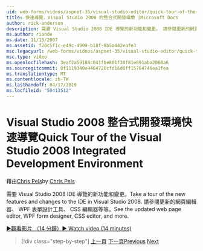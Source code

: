 ```yaml
---
uid: web-forms/videos/aspnet-35/visual-studio-editor/quick-tour-of-the-visual-studio-2008-integrated-development-environment
title: 快速導覽，Visual Studio 2008 的整合式開發環境 |Microsoft Docs
author: rick-anderson
description: 需要 Visual Studio 2008 IDE 導覽的新功能和變更。 請參閱更新的網頁編輯器、 WPF 表單設計工具、 CSS 編輯器等等。
ms.author: riande
ms.date: 11/15/2007
ms.assetid: f20c5f1c-e49c-4909-b18f-8b5a442eafe3
msc.legacyurl: /web-forms/videos/aspnet-35/visual-studio-editor/quick-tour-of-the-visual-studio-2008-integrated-development-environment
msc.type: video
ms.openlocfilehash: 3eaf2a59188c041fbe801f30f81e691aba2060a6
ms.sourcegitcommit: 0f1119340e4464720cfd16d0ff15764746ea1fea
ms.translationtype: MT
ms.contentlocale: zh-TW
ms.lasthandoff: 04/17/2019
ms.locfileid: "59413512"
---
```

# <a name="quick-tour-of-the-visual-studio-2008-integrated-development-environment"></a><span data-ttu-id="cc480-104">Visual Studio 2008 整合式開發環境快速導覽</span><span class="sxs-lookup"><span data-stu-id="cc480-104">Quick Tour of the Visual Studio 2008 Integrated Development Environment</span></span>

<span data-ttu-id="cc480-105">藉由[Chris Pels](https://twitter.com/chrispels)</span><span class="sxs-lookup"><span data-stu-id="cc480-105">by [Chris Pels](https://twitter.com/chrispels)</span></span>

<span data-ttu-id="cc480-106">需要 Visual Studio 2008 IDE 導覽的新功能和變更。</span><span class="sxs-lookup"><span data-stu-id="cc480-106">Take a tour of the new features and changes to the IDE in Visual Studio 2008.</span></span> <span data-ttu-id="cc480-107">請參閱更新的網頁編輯器、 WPF 表單設計工具、 CSS 編輯器等等。</span><span class="sxs-lookup"><span data-stu-id="cc480-107">See the updated web page editor, WPF form designer, CSS editor, and more.</span></span>

[<span data-ttu-id="cc480-108">&#9654;觀看影片 （14 分鐘）</span><span class="sxs-lookup"><span data-stu-id="cc480-108">&#9654; Watch video (14 minutes)</span></span>](https://channel9.msdn.com/Blogs/ASP-NET-Site-Videos/quick-tour-of-the-visual-studio-2008-integrated-development-environment)

> [!div class="step-by-step"]
> <span data-ttu-id="cc480-109">[上一頁](intellisense-for-jscript-and-aspnet-ajax.md)
> [下一頁](creating-and-modifying-a-css-file.md)</span><span class="sxs-lookup"><span data-stu-id="cc480-109">[Previous](intellisense-for-jscript-and-aspnet-ajax.md)
[Next](creating-and-modifying-a-css-file.md)</span></span>
